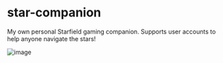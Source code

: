 # star-companion
My own personal Starfield gaming companion. Supports user accounts to help anyone navigate the stars!

![image](https://github.com/CarlSaganPhD/star-companion/assets/81494065/44f3158a-ebcb-4771-86ba-e083a462b480)
